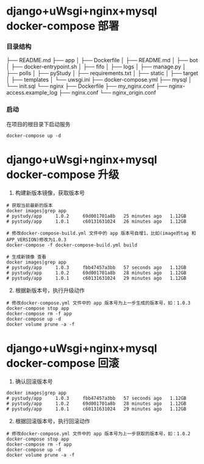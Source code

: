 # django+uWsgi+nginx+mysql docker-compose 部署

### 目录结构

├── README.md
├── app
│ ├── Dockerfile
│ ├── README.md
│ ├── bot
│ ├── docker-entrypoint.sh
│ ├── fifo
│ ├── logs
│ ├── manage.py
│ ├── polls
│ ├── pyStudy
│ ├── requirements.txt
│ ├── static
│ ├── target
│ ├── templates
│ └── uwsgi.ini
├── docker-compose.yml
├── mysql
│ └── init.sql
└── nginx
├── Dockerfile
├── my_nginx.conf
├── nginx-access.example_log
├── nginx.conf
└── nginx_origin.conf

### 启动

在项目的根目录下启动服务

```shell
docker-compose up -d
```

# django+uWsgi+nginx+mysql docker-compose 升级
1. 构建新版本镜像，获取版本号
```shell
# 获取当前最新的版本
docker images|grep app
# pystudy/app     1.0.2     69d001701a8b   25 minutes ago   1.12GB
# pystudy/app     1.0.1     c60131631024   26 minutes ago   1.12GB

# 修改docker-compose-build.yml 文件中的 app 版本号自增1，比如(image的tag 和 APP_VERSION)修改为1.0.3
docker-compose -f docker-compose-build.yml build 

# 生成新镜像 查看
docker images|grep app
# pystudy/app     1.0.3     fbb47457a3bb   57 seconds ago   1.12GB
# pystudy/app     1.0.2     69d001701a8b   28 minutes ago   1.12GB
# pystudy/app     1.0.1     c60131631024   29 minutes ago   1.12GB
```

2. 根据新版本号，执行升级动作
```shell
# 修改docker-compose.yml 文件中的 app 版本号为上一步生成的版本号，如：1.0.3
docker-compose stop app
docker-compose rm -f app
docker-compose up -d
docker volume prune -a -f
```

# django+uWsgi+nginx+mysql docker-compose 回滚
1. 确认回滚版本号
```shell
docker images|grep app
# pystudy/app     1.0.3     fbb47457a3bb   57 seconds ago   1.12GB
# pystudy/app     1.0.2     69d001701a8b   28 minutes ago   1.12GB
# pystudy/app     1.0.1     c60131631024   29 minutes ago   1.12GB
```

2. 根据回滚版本号，执行回滚动作
```shell
# 修改docker-compose.yml 文件中的 app 版本号为上一步获取的版本号，如：1.0.2
docker-compose stop app
docker-compose rm -f app
docker-compose up -d
docker volume prune -a -f
```